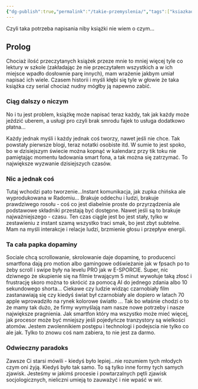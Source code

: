```yaml
---
{"dg-publish":true,"permalink":"/takie-przemyslenia/","tags":["ksiazkaoniczym","gardenEntry"]}
---
```


Czyli taka potrzeba napisania niby książki nie wiem o czym...
## Prolog
Chociaż ilość przeczytanych książek przeze mnie to mniej więcej tyle co lektury w szkole (zakładając że nie przeczytałem wszystkich a w ich miejsce wpadło dosłownie parę innych), mam wrażenie jakbym umiał napisać ich wiele. Czasem historii i myśli kłębi się tyle w głowie że taka książka czy serial chociaż nudny mógłby ją napewno zabić.
### Ciąg dalszy o niczym
No i tu jest problem, książkę może napisać teraz każdy, tak jak każdy może jeździć uberem, a usługi pro czyli brak smrodu fajek to usługa dodatkowo płatna...

Każdy jednak myśli i każdy jednak coś tworzy, nawet jeśli nie chce. Tak powstały pierwsze blogi, teraz notatki osobiste itd. W sumie to jest spoko, bo w dzisiejszym świecie można kopnąć w kalendarz przy tik toku nie pamiętając momentu ładowania smart fona,  a tak można się zatrzymać. To największe wyzwanie dzisiejszych czasów.
### Nic a jednak coś
Tutaj wchodzi pato tworzenie...Instant komunikacja, jak zupka chińska ale wyprodukowana w Radomiu...
Brakuje oddechu i ludzi, brakuje prawdziwego rosołu - coś co jest diabelnie proste do przyrządzenia ale podstawowe składniki przestają być dostępne. Nawet jeśli są to brakuje najważniejszego - czasu.
Ten czas ciągle jest bo jest stały, tylko w zestawieniu z instant szamą wszystko traci smak, bo jest zbyt subtelne.
Mam na myśli interakcje i relacje ludzi, brzmienie głosu i przepływ energii.
### Ta cała papka dopaminy
Sociale chcą scrollowanie, skrolowanie daje dopaminę, to producenci smartfona dają pro motion albo gamingowe odświeżanie jak w fpsach po to żeby scroll i swipe były na levelu PRO jak w E-SPORCIE.
Super, nic dziwnego że skupienie się na filmie trwającym 5 minut wywołuje taką złosć i frustrację skoro można to skrócić za pomocą AI do jednego zdania albo 10 sekundowego shorta... Ciekawe czy ludzie widząc czarnobiały film zastanawiają się czy kiedyś świat był czarnobiały ale dopiero w latach 70 apple wprowadziło na rynek kolorowe światło ...
Tak bo właśnie chodzi o to że mamy tak dużo, że firmy wymyślają nam nasze nowe potrzeby i nasze największe pragnienia. Jak smartfon który ma wszystko może mieć więcej, jak procesor może być mniejszy jeśli pojedyńcze tranzystory są wielkości atomów. Jestem zwolennikiem postępu i technologi i podejscia nie tylko co ale jak.
Tylko to znowu coś nam zabiera, to nie jest za darmo.
### Odwieczny paradoks
Zawsze Ci starsi mówili - kiedyś było lepiej...nie rozumiem tych młodych czym oni żyją.
Kiedyś było tak samo. To są tylko inne formy tych samych zjawisk. Jesteśmy w jakimś procesie i powtarzalnych pętli zjawisk socjologicznych, nieliczni umieją to zauważyć i nie wpaść w wir.
